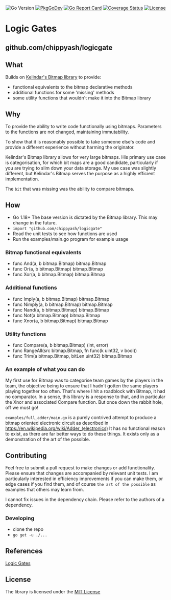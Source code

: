 <p align="center">
<img src="https://img.shields.io/github/go-mod/go-version/chippyash/logicgate" alt="Go Version">
<a href="https://pkg.go.dev/github.com/chippyash/logicgate"><img src="https://pkg.go.dev/badge/github.com/chippyash/logicgate" alt="PkgGoDev"></a>
<a href="https://goreportcard.com/report/github.com/chippyash/logicgate"><img src="https://goreportcard.com/badge/github.com/chippyash/logicgate" alt="Go Report Card"></a>
<a href="https://coveralls.io/github/chippyash/logicgate?branch=master"><img src="https://coveralls.io/repos/github/chippyash/logicgate/badge.svg?branch=master" alt="Coverage Status"></a>
<a href="https://opensource.org/licenses/MIT"><img src="https://img.shields.io/badge/License-MIT-blue.svg" alt="License"></a>
</p>

# Logic Gates
## github.com/chippyash/logicgate

## What
Builds on [Kelindar's Bitmap library](github.com/kelindar/bitmap) to provide:
 - functional equivalents to the bitmap declarative methods
 - additional functions for some 'missing' methods
 - some utility functions that wouldn't make it into the Bitmap library

## Why
To provide the ability to write code functionally using bitmaps. Parameters
to the functions are not changed, maintaining immutability.

To show that it is reasonably possible to take someone else's code and provide a different experience without harming
the originator.

Kelindar's Bitmap library allows for very large bitmaps. His primary use case is categorisation, for which bit maps
are a good candidate, particularly if you are trying to slim down your data storage. My use case was slightly different,
but Kelindar's Bitmap serves the purpose as a highly efficient implementation.

The `bit` that was missing was the ability to compare bitmaps.

## How

 - Go 1.18+  The base version is dictated by the Bitmap library. This may change in the future.
 - `import "github.com/chippyash/logicgate"`
 - Read the unit tests to see how functions are used
 - Run the examples/main.go program for example usage

### Bitmap functional equivalents

 - func And(a, b bitmap.Bitmap) bitmap.Bitmap
 - func Or(a, b bitmap.Bitmap) bitmap.Bitmap
 - func Xor(a, b bitmap.Bitmap) bitmap.Bitmap

### Additional functions

 - func Imply(a, b bitmap.Bitmap) bitmap.Bitmap
 - func Nimply(a, b bitmap.Bitmap) bitmap.Bitmap
 - func Nand(a, b bitmap.Bitmap) bitmap.Bitmap
 - func Not(a bitmap.Bitmap) bitmap.Bitmap
 - func Xnor(a, b bitmap.Bitmap) bitmap.Bitmap

### Utility functions

 - func Compare(a, b bitmap.Bitmap) (int, error)
 - func RangeAll(src bitmap.Bitmap, fn func(k uint32, v bool))
 - func Trim(a bitmap.Bitmap, bitLen uint32) bitmap.Bitmap

### An example of what you can do
My first use for Bitmap was to categorise team games by the players in the team, the objective being to ensure that I 
hadn't gotten the same players playing together too often.  That's where I hit a roadblock with Bitmap, it had no comparator.
In a sense, this library is a response to that, and in particular the Xnor and associated Compare function. But once down 
the rabbit hole, off we must go!

`examples/full_adder/main.go` is a purely contrived attempt to produce a bitmap oriented electronic circuit as described in
https://en.wikipedia.org/wiki/Adder_(electronics)  It has no functional reason to exist, as there are far better ways to do
these things. It exists only as a demonstration of the art of the possible.


## Contributing

Feel free to submit a pull request to make changes or add functionality.  Please ensure that
changes are accompanied by relevant unit tests. I am particularly interested in efficiency improvements
if you can make them, or edge cases if you find them, and of course `the art of the possible` as examples that others may 
learn from.

I cannot fix issues in the dependency chain. Please refer to the authors of a dependency.

### Developing

 - clone the repo
 - `go get -u ./...`

## References
[Logic Gates](https://en.wikipedia.org/wiki/Logic_gate)

## License
The library is licensed under the [MIT License](LICENSE)